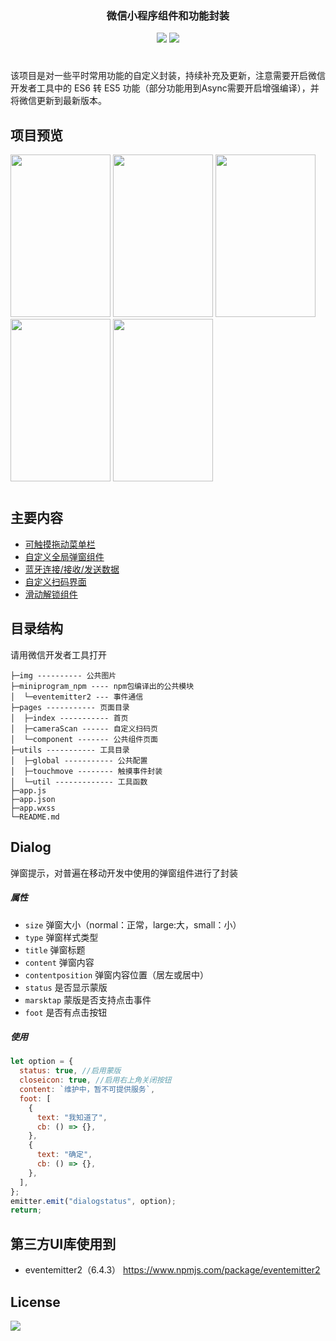 <div align="center">

  <h3><strong>微信小程序组件和功能封装</strong></h3>
  <div style="margin-top:10px;"><a href="javascript:;"><img src="https://img.shields.io/badge/language-JavaScript-brightgreen.svg" /></a>
  <a href="https://opensource.org/licenses/mit-license.php"><img src="https://img.shields.io/badge/license-MIT-blue.svg" /></a></div>

  <h1></h1>
</div>

该项目是对一些平时常用功能的自定义封装，持续补充及更新，注意需要开启微信开发者工具中的 ES6 转 ES5 功能（部分功能用到Async需要开启增强编译），并将微信更新到最新版本。

## 项目预览

<img src="http://arsizes.com/img/miniapp_components/move.gif" width = "160" height = "260" alt=""></img>
<img src="http://arsizes.com/img/miniapp_components/dialog.gif" width = "160" height = "260" alt=""></img>
<img src="http://arsizes.com/img/miniapp_components/blue.gif" width = "160" height = "260" alt=""></img>
<img src="http://arsizes.com/img/miniapp_components/scan.gif" width = "160" height = "260" alt=""></img>
<img src="http://arsizes.com/img/miniapp_components/lock.gif" width = "160" height = "260" alt=""></img>

  <h1></h1>

## 主要内容

- [可触摸拖动菜单栏](#可触摸拖动菜单栏)
- [自定义全局弹窗组件](#dialog)
- [蓝牙连接/接收/发送数据](https://github.com/arsize/ble)
- [自定义扫码界面](#自定义扫码界面)
- [滑动解锁组件](#滑动解锁组件)


## 目录结构

请用微信开发者工具打开

```
├─img ---------- 公共图片
├─miniprogram_npm ---- npm包编译出的公共模块
│  └─eventemitter2 --- 事件通信
├─pages ----------- 页面目录
│  ├─index ----------- 首页
│  ├─cameraScan ------ 自定义扫码页
│  └─component ------- 公共组件页面
├─utils ----------- 工具目录
│  ├─global ----------- 公共配置
│  ├─touchmove -------- 触摸事件封装
│  └─util ------------- 工具函数
├─app.js
├─app.json
├─app.wxss
└─README.md
```

## Dialog

弹窗提示，对普遍在移动开发中使用的弹窗组件进行了封装

##### 属性

- `size` 弹窗大小（normal：正常，large:大，small：小）
- `type` 弹窗样式类型
- `title` 弹窗标题
- `content` 弹窗内容
- `contentposition` 弹窗内容位置（居左或居中）
- `status` 是否显示蒙版
- `marsktap` 蒙版是否支持点击事件
- `foot` 是否有点击按钮

##### 使用

```javascript
let option = {
  status: true, //启用蒙版
  closeicon: true, //启用右上角关闭按钮
  content: `维护中，暂不可提供服务`,
  foot: [
    {
      text: "我知道了",
      cb: () => {},
    },
    {
      text: "确定",
      cb: () => {},
    },
  ],
};
emitter.emit("dialogstatus", option);
return;
```

## 第三方UI库使用到

* eventemitter2（6.4.3） <https://www.npmjs.com/package/eventemitter2>

## License
[![](https://img.shields.io/badge/license-MIT-blue.svg)](https://opensource.org/licenses/mit-license.php) 

